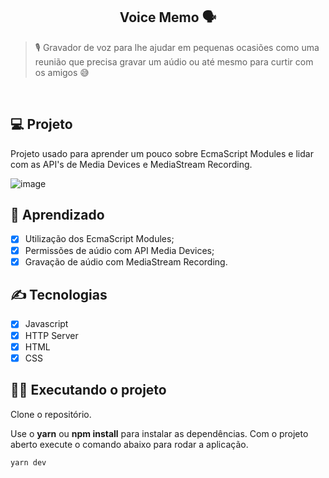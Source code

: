 <h2 align="center">
  Voice Memo 🗣️
</h2>

> 🎙️ Gravador de voz para lhe ajudar em pequenas ocasiões como uma reunião que precisa gravar um aúdio ou até mesmo para curtir com os amigos 😅

<br>

## 💻 Projeto

Projeto usado para aprender um pouco sobre EcmaScript Modules e lidar com as API's de Media Devices e MediaStream Recording.

![image](https://user-images.githubusercontent.com/71537090/157361959-100a4515-1c64-4de5-a5aa-23afa6bca4df.png)


## 🔨 Aprendizado

- [x] Utilização dos EcmaScript Modules;
- [x] Permissões de aúdio com API Media Devices;
- [x] Gravação de aúdio com MediaStream Recording.

## ✍ Tecnologias

- [x] Javascript
- [x] HTTP Server
- [x] HTML
- [x] CSS

## 🏃‍♂️ Executando o projeto

Clone o repositório.

Use o **yarn** ou **npm install** para instalar as dependências.
Com o projeto aberto execute o comando abaixo para rodar a aplicação.

```bash
yarn dev
```
